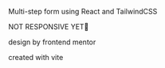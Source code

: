 Multi-step form using React and TailwindCSS

NOT RESPONSIVE YET😬

design by frontend mentor

created with vite